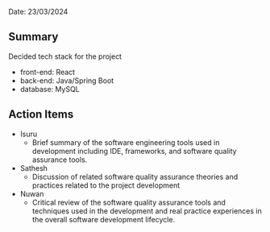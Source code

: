 Date: 23/03/2024

## Summary

Decided tech stack for the project

- front-end: React
- back-end: Java/Spring Boot
- database: MySQL


## Action Items

- Isuru
    - Brief summary of the software engineering tools used in development including IDE, frameworks, and software quality assurance tools. 
- Sathesh
    - Discussion of related software quality assurance theories and practices related to the project development
- Nuwan
    - Critical review of the software quality assurance tools and techniques used in the development and real practice experiences in the overall software development lifecycle.